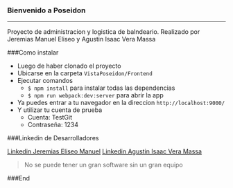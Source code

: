### Bienvenido a Poseidon
---
Proyecto de administracion y logistica de balndeario.
Realizado por Jeremias Manuel Eliseo y Agustin Isaac Vera Massa


###Como instalar
+ Luego de haber clonado el proyecto
+ Ubicarse en la carpeta `VistaPoseidon/Frontend`
+ Ejecutar comandos
  + `$ npm install` para instalar todas las dependencias
  + `$ npm run webpack:dev:server` para abrir la app
+ Ya puedes entrar a tu navegador en la direccion `http://localhost:9000/`
+ Y utilizar tu cuenta de prueba
   + Cuenta: TestGit
   + Contraseña: 1234

###Linkedin de Desarrolladores

[Linkedin Jeremias Eliseo Manuel](https://www.linkedin.com/in/jeremias-manuel-37a7b1199/)
[Linkedin Agustin Isaac Vera Massa](https://www.linkedin.com/in/agustin-isaac-vera-massa-939548201/)

> No se puede tener un gran software sin un gran equipo

###End